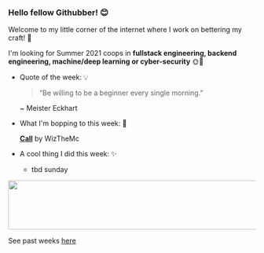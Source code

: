 ### Hello fellow Githubber! 😊
Welcome to my little corner of the internet where I work on bettering my craft! 🔨

I'm looking for Summer 2021 coops in **fullstack engineering, backend engineering, machine/deep learning or cyber-security** 🌞🤖

- Quote of the week: 💡

   >“Be willing to be a beginner every single morning.”

   ~ Meister Eckhart
   
- What I'm bopping to this week: 🎵

   [**Call**](https://open.spotify.com/track/0JP8f1tkrBCghepMnLoTyb) by WizTheMc
  
 - A cool thing I did this week: ✨
  
    - tbd sunday
    
<img src="https://media.giphy.com/media/OqBJWrgeLouJqJBiJU/giphy.gif" width="4000" height="100" />


See past weeks [here](https://github.com/xaylax/xaylax/blob/master/past.md)

